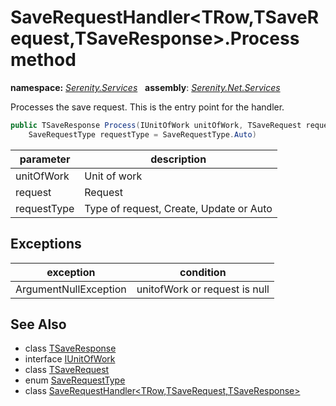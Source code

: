 # SaveRequestHandler&lt;TRow,TSaveRequest,TSaveResponse&gt;.Process method
**namespace:** *[Serenity.Services](../../README.md#serenity.services-namespace)*   **assembly**: *[Serenity.Net.Services](../../README.md)*

Processes the save request. This is the entry point for the handler.

```csharp
public TSaveResponse Process(IUnitOfWork unitOfWork, TSaveRequest request, 
    SaveRequestType requestType = SaveRequestType.Auto)
```

| parameter | description |
| --- | --- |
| unitOfWork | Unit of work |
| request | Request |
| requestType | Type of request, Create, Update or Auto |

## Exceptions

| exception | condition |
| --- | --- |
| ArgumentNullException | unitofWork or request is null |

## See Also

* class [TSaveResponse](../Serenity.Net.Services/../SaveRequestHandler-3.TSaveResponse.md)
* interface [IUnitOfWork](../Serenity.Net.Data/../../Serenity.Data/IUnitOfWork.md)
* class [TSaveRequest](../Serenity.Net.Services/../SaveRequestHandler-3.TSaveRequest.md)
* enum [SaveRequestType](../SaveRequestType.md)
* class [SaveRequestHandler&lt;TRow,TSaveRequest,TSaveResponse&gt;](../SaveRequestHandler-3.md)